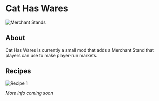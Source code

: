 # Cat Has Wares

![Merchant Stands](https://media.forgecdn.net/attachments/343/937/merchantstands1.png)

## About
Cat Has Wares is currently a small mod that adds a Merchant Stand that players can use to make player-run markets.

## Recipes
![Recipe 1](https://media.forgecdn.net/attachments/343/940/recipe1.png)

*More info coming soon*